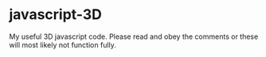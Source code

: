 # javascript-3D
My useful 3D javascript code.
Please read and obey the comments or these will most likely not function fully.
